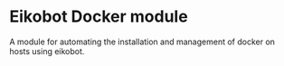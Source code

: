 # Eikobot Docker module

A module for automating the installation and management of docker on hosts using eikobot.  

